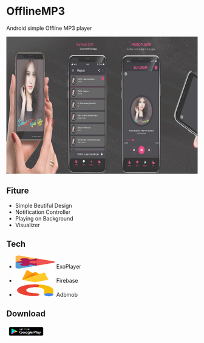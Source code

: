 # OfflineMP3
Android simple Offline MP3 player

<img src="https://raw.githubusercontent.com/Hendriyawan/OfflineMP3/master/top_koplo_2019.jpg" height="360">

## Fiture
- Simple Beutiful Design
- Notification Controller
- Playing on Background
- Visualizer

## Tech
- <img src="https://raw.githubusercontent.com/Hendriyawan/OfflineMP3/master/exoplayer.png" width="104" height="34"> ExoPlayer
- <img src="https://raw.githubusercontent.com/Hendriyawan/OfflineMP3/master/firebase.png" width="104" height="34"> Firebase
- <img src="https://raw.githubusercontent.com/Hendriyawan/OfflineMP3/master/admob.png" width="104" height="34"> Adbmob
## Download
[<img src="https://raw.githubusercontent.com/Hendriyawan/OfflineMP3/master/googleplay.png" width="104" height="34">](https://play.google.com/store/apps/details?id=com.hdev.topkoplo)
